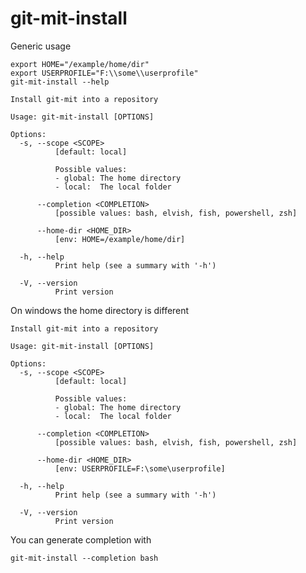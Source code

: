 # git-mit-install

Generic usage

``` shell,script(name="run-help",expected_exit_code=0)
export HOME="/example/home/dir"
export USERPROFILE="F:\\some\\userprofile"
git-mit-install --help
```

```text,verify(script_name="run-help",target_os="!windows")
Install git-mit into a repository

Usage: git-mit-install [OPTIONS]

Options:
  -s, --scope <SCOPE>
          [default: local]

          Possible values:
          - global: The home directory
          - local:  The local folder

      --completion <COMPLETION>
          [possible values: bash, elvish, fish, powershell, zsh]

      --home-dir <HOME_DIR>
          [env: HOME=/example/home/dir]

  -h, --help
          Print help (see a summary with '-h')

  -V, --version
          Print version
```

On windows the home directory is different

```text,verify(script_name="run-help",target_os="windows")
Install git-mit into a repository

Usage: git-mit-install [OPTIONS]

Options:
  -s, --scope <SCOPE>
          [default: local]

          Possible values:
          - global: The home directory
          - local:  The local folder

      --completion <COMPLETION>
          [possible values: bash, elvish, fish, powershell, zsh]

      --home-dir <HOME_DIR>
          [env: USERPROFILE=F:\some\userprofile]

  -h, --help
          Print help (see a summary with '-h')

  -V, --version
          Print version
```

You can generate completion with

```shell,script(name="generate-bash-completion",expected_exit_code=0)
git-mit-install --completion bash
```
